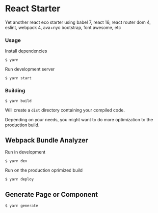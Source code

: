 # React Starter
Yet another react eco starter using babel 7, react 16, react router dom 4, eslint, webpack 4, ava+nyc
bootstrap, font awesome, etc

### Usage

Install dependencies

```
$ yarn
```

Run development server

```
$ yarn start
```

### Building

```
$ yarn build
```

Will create a `dist` directory containing your compiled code.

Depending on your needs, you might want to do more optimization to the production build.

## Webpack Bundle Analyzer

Run in development

```
$ yarn dev
```

Run on the production oprimized build

```
$ yarn deploy
```
## Generate Page or Component

```
$ yarn generate
```